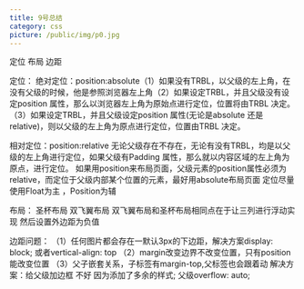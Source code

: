 ```yaml
---
title: 9号总结
category: css
picture: /public/img/p0.jpg     
---
```

定位 布局 边距

定位：
绝对定位：position:absolute（1）如果没有TRBL，以父级的左上角，在没有父级的时候，他是参照浏览器左上角（2）如果设定TRBL，并且父级没有设定position 属性，那么以浏览器左上角为原始点进行定位，位置将由TRBL 决定。 （3）如果设定TRBL，并且父级设定position 属性(无论是absolute 还是relative)，则以父级的左上角为原点进行定位，位置由TRBL 决定。

相对定位：position:relative 无论父级存在不存在，无论有没有TRBL，均是以父级的左上角进行定位，如果父级有Padding 属性，那么就以内容区域的左上角为原点，进行定位。
如果用position来布局页面，父级元素的position属性必须为relative，而定位于父级内部某个位置的元素，最好用absolute布局页面
定位尽量使用Float为主 ，Position为辅


布局：
圣杯布局 双飞翼布局
双飞翼布局和圣杯布局相同点在于让三列进行浮动实现    然后设置外边距为负值


边距问题：
（1）任何图片都会存在一默认3px的下边距，解决方案display: block; 或者vertical-align: top
（2）margin改变边界不改变位置，只有position能改变位置
（3）父子嵌套关系，子标签有margin-top,父标签也会跟着动 解决方案：给父级加边框 不好 因为添加了多余的样式;    父级overflow: auto; 